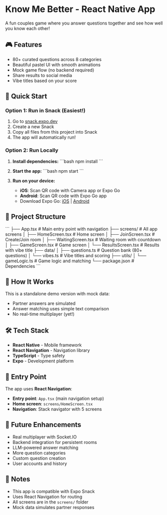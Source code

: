 # Know Me Better - React Native App

A fun couples game where you answer questions together and see how well you know each other!

## 🎮 Features

- 80+ curated questions across 8 categories
- Beautiful pastel UI with smooth animations
- Mock game flow (no backend required)
- Share results to social media
- Vibe titles based on your score

## 🚀 Quick Start

### Option 1: Run in Snack (Easiest!)

1. Go to [snack.expo.dev](https://snack.expo.dev)
2. Create a new Snack
3. Copy all files from this project into Snack
4. The app will automatically run!

### Option 2: Run Locally

1. **Install dependencies:**
\`\`\`bash
npm install
\`\`\`

2. **Start the app:**
\`\`\`bash
npm start
\`\`\`

3. **Run on your device:**
   - **iOS**: Scan QR code with Camera app or Expo Go
   - **Android**: Scan QR code with Expo Go app
   - Download Expo Go: [iOS](https://apps.apple.com/app/expo-go/id982107779) | [Android](https://play.google.com/store/apps/details?id=host.exp.exponent)

## 📁 Project Structure

\`\`\`
├── App.tsx                # Main entry point with navigation
├── screens/               # All app screens
│   ├── HomeScreen.tsx    # Home screen
│   ├── JoinScreen.tsx    # Create/Join room
│   ├── WaitingScreen.tsx # Waiting room with countdown
│   ├── GameScreen.tsx    # Game screen
│   └── ResultsScreen.tsx # Results with vibe title
├── data/
│   ├── questions.ts      # Question bank (80+ questions)
│   └── vibes.ts          # Vibe titles and scoring
├── utils/
│   └── gameLogic.ts      # Game logic and matching
└── package.json          # Dependencies
\`\`\`

## 🎯 How It Works

This is a standalone demo version with mock data:
- Partner answers are simulated
- Answer matching uses simple text comparison
- No real-time multiplayer (yet!)

## 🛠️ Tech Stack

- **React Native** - Mobile framework
- **React Navigation** - Navigation library
- **TypeScript** - Type safety
- **Expo** - Development platform

## 📱 Entry Point

The app uses **React Navigation**:
- **Entry point**: `App.tsx` (main navigation setup)
- **Home screen**: `screens/HomeScreen.tsx`
- **Navigation**: Stack navigator with 5 screens

## 🔮 Future Enhancements

- Real multiplayer with Socket.IO
- Backend integration for persistent rooms
- LLM-powered answer matching
- More question categories
- Custom question creation
- User accounts and history

## 📝 Notes

- This app is compatible with Expo Snack
- Uses React Navigation for routing
- All screens are in the `screens/` folder
- Mock data simulates partner responses
